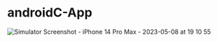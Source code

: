 # androidC-App
![Simulator Screenshot - iPhone 14 Pro Max - 2023-05-08 at 19 10 55](https://user-images.githubusercontent.com/65543573/236839876-3321db88-d0db-4c14-96e5-ba7367d59ea1.png)
